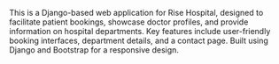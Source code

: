 This is a Django-based web application for Rise Hospital, designed to facilitate patient bookings, showcase doctor profiles, and provide information on hospital departments. Key features include user-friendly booking interfaces, department details, and a contact page. Built using Django and Bootstrap for a responsive design.
